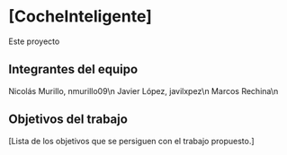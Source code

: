 # [CocheInteligente]

Este proyecto

## Integrantes del equipo

Nicolás Murillo, nmurillo09\n
Javier López, javilxpez\n
Marcos Rechina\n

## Objetivos del trabajo

[Lista de los objetivos que se persiguen con el trabajo propuesto.]
